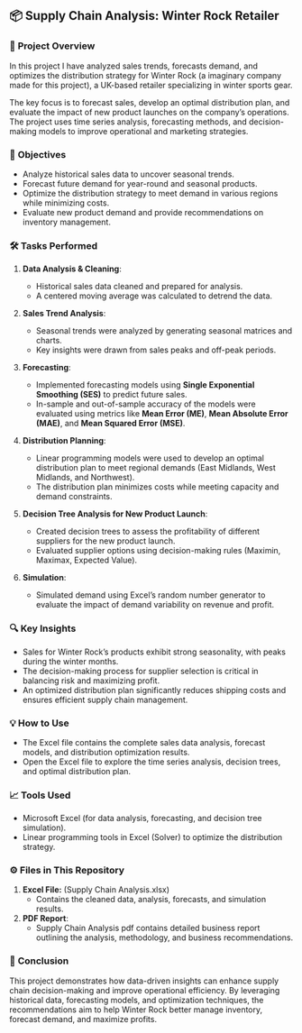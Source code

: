## 📦 **Supply Chain Analysis: Winter Rock Retailer**

### 📘 **Project Overview**
In this project I have analyzed sales trends, forecasts demand, and optimizes the distribution strategy for Winter Rock (a imaginary company made for this project), a UK-based retailer specializing in winter sports gear.

The key focus is to forecast sales, develop an optimal distribution plan, and evaluate the impact of new product launches on the company’s operations. The project uses time series analysis, forecasting methods, and decision-making models to improve operational and marketing strategies.

### 🎯 **Objectives**
- Analyze historical sales data to uncover seasonal trends.
- Forecast future demand for year-round and seasonal products.
- Optimize the distribution strategy to meet demand in various regions while minimizing costs.
- Evaluate new product demand and provide recommendations on inventory management.

### 🛠️ **Tasks Performed**
1. **Data Analysis & Cleaning**:
   - Historical sales data cleaned and prepared for analysis.
   - A centered moving average was calculated to detrend the data.

2. **Sales Trend Analysis**:
   - Seasonal trends were analyzed by generating seasonal matrices and charts.
   - Key insights were drawn from sales peaks and off-peak periods.

3. **Forecasting**:
   - Implemented forecasting models using **Single Exponential Smoothing (SES)** to predict future sales.
   - In-sample and out-of-sample accuracy of the models were evaluated using metrics like **Mean Error (ME)**, **Mean Absolute Error (MAE)**, and **Mean Squared Error (MSE)**.

4. **Distribution Planning**:
   - Linear programming models were used to develop an optimal distribution plan to meet regional demands (East Midlands, West Midlands, and Northwest).
   - The distribution plan minimizes costs while meeting capacity and demand constraints.

5. **Decision Tree Analysis for New Product Launch**:
   - Created decision trees to assess the profitability of different suppliers for the new product launch.
   - Evaluated supplier options using decision-making rules (Maximin, Maximax, Expected Value).

6. **Simulation**:
   - Simulated demand using Excel’s random number generator to evaluate the impact of demand variability on revenue and profit.

### 🔍 **Key Insights**
- Sales for Winter Rock’s products exhibit strong seasonality, with peaks during the winter months.
- The decision-making process for supplier selection is critical in balancing risk and maximizing profit.
- An optimized distribution plan significantly reduces shipping costs and ensures efficient supply chain management.

### 💡 **How to Use**
- The Excel file contains the complete sales data analysis, forecast models, and distribution optimization results.
- Open the Excel file to explore the time series analysis, decision trees, and optimal distribution plan.
  
### 📈 **Tools Used**
- Microsoft Excel (for data analysis, forecasting, and decision tree simulation).
- Linear programming tools in Excel (Solver) to optimize the distribution strategy.

### ⚙️ **Files in This Repository**
1. **Excel File:** (Supply Chain Analysis.xlsx)
   - Contains the cleaned data, analysis, forecasts, and simulation results.
2. **PDF Report**:
   - Supply Chain Analysis pdf contains detailed business report outlining the analysis, methodology, and business recommendations.

### 📝 **Conclusion**
This project demonstrates how data-driven insights can enhance supply chain decision-making and improve operational efficiency. By leveraging historical data, forecasting models, and optimization techniques, the recommendations aim to help Winter Rock better manage inventory, forecast demand, and maximize profits.
